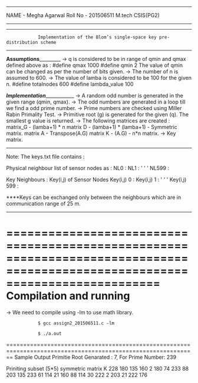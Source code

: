 ****************************************************************************************************************************
NAME - Megha Agarwal
Roll No - 201506511
M.tech CSIS(PG2)
****************************************************************************************************************************

****************************************************************************************************************************
     			Implementation of the Blom’s single-space key pre-distribution scheme
____________________________________________________________________________________________________________________________

____________________________________________________Assumptions_____________________________________________________________
-> q is considered to be in range of qmin and qmax defined above as :
		#define qmax 1000
		#define qmin 2
   The value of qmin can be changed as per the number of bits given.
-> The number of n is assumed to 600.
-> The value of lamba is considered to be 100 for the given n.
		#define totalnodes 600
		#define lambda_value 100


_________________________________________________Implementation_____________________________________________________________
-> A random odd number is generated in the given range (qmin, qmax).
-> The odd numbers are generated in a loop till we find a odd prime number.
-> Prime numbers are checked using Miller Rabin Primality Test.
-> Primitive root (g) is generated for the given (q). The smallest g value is returned.
-> The following matrices are created :
	matrix_G - (lamba+1) * n
	matrix D - (lamba+1) * (lamba+1) - Symmetric matrix.
	matrix A - Transpose(A.G)
	matrix K - (A.G) - n*n matrix. -> Key matrix.

____________________________________________________________________________________________________________________________
Note: 
The keys.txt file contains :

Physical neighbour list of sensor nodes as :
NL0 :
NL1 :
'
'
'
NL599 :

Key Neighbours : Key(i,j) of Sensor Nodes
Key(i,j) 0 : 
Key(i,j) 1 :
'
'
'
Key(i,j) 599 :


****Keys can be exchanged only between the neighbours which are in communication range of 25 m.
____________________________________________________________________________________________________________________________

==============================================================================================================================
 						Compilation and running 
==============================================================================================================================
-> We need to compile using -lm to use math library.

				$ gcc assign2_201506511.c -lm

				$ ./a.out

==============================================================================================================
 						    Sample Output
Primitie Root Genarated : 7, For Prime Number: 239

Priniting subset (5*5) symmetric matrix K
228 180 135 160 2 
180 74 233 88 203 
135 233 61 114 21 
160 88 114 30 222 
2 203 21 222 176 

